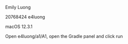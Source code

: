 Emily Luong

20768424 e4luong

macOS 12.3.1

Open e4luong/a1/A1, open the Gradle panel and click run
